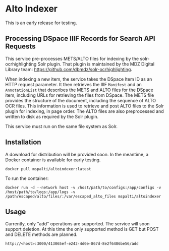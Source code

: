 # Alto Indexer

This is an early release for testing.

## Processing DSpace IIIF Records for Search API Requests 
This service pre-processes METS/ALTO files for indexing by the solr-ocrhighlighting Solr plugin. That plugin is maintained by the MDZ Digital Library team: https://github.com/dbmdz/solr-ocrhighlighting.

When indexing a new item, the service takes the DSpace Item ID as an HTTP request parameter. It then retrieves the IIIF `Manifest` and an `AnnotationList` that describes the METS and ALTO files for the DSpace item, including URLs for retrieving the files from DSpace. The METS file provides the structure of the document, including the sequence of ALTO OCR files. This information is used to retrieve and post ALTO files to the Solr plugin for indexing, in page order. The ALTO files are also preprocessed and written to disk as required by the Solr plugin.

This service must run on the same file system as Solr.

## Installation

A download for distribution will be provided soon. In the meantime, a Docker container is available for early testing.

`docker pull mspalti/altoindexer:latest`

To run the container:

`docker run -d --network host -v /host/path/to/configs:/app/configs -v /host/path/to/logs:/app/logs -v /path/escaped/alto/files/:/var/escaped_alto_files mspalti/altoindexer`

## Usage

Currently, only "add" operations are supported. The service will soon support deletion. At this time the only supported method is GET but POST and DELETE methods are planned.  

`http://<host>:3000/413065ef-e242-4d0e-867d-8e2f6486be56/add`



